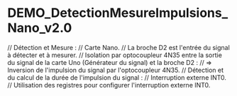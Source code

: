 # DEMO_DetectionMesureImpulsions_Nano_v2.0
// Détection et Mesure :
// Carte Nano.
// La broche D2 est l'entrée du signal à détecter et à mesurer.
// Isolation par optocoupleur 4N35 entre la sortie du signal de la carte Uno (Générateur du signal) et la broche D2 :
// => Inversion de l'impulsion du signal par l'optocoupleur 4N35.
// Détection et du calcul de la durée de l'impulsion du signal :
// Interruption externe INT0.
// Utilisation des registres pour configurer l'interruption externe INT0.
